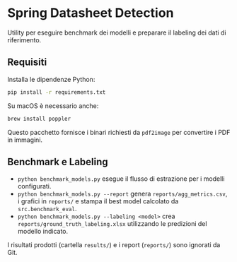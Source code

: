 # Spring Datasheet Detection

Utility per eseguire benchmark dei modelli e preparare il labeling dei dati di riferimento.

## Requisiti

Installa le dipendenze Python:

```bash
pip install -r requirements.txt
```

Su macOS è necessario anche:

```bash
brew install poppler
```

Questo pacchetto fornisce i binari richiesti da `pdf2image` per convertire i PDF in immagini.

## Benchmark e Labeling

- `python benchmark_models.py` esegue il flusso di estrazione per i modelli configurati.
- `python benchmark_models.py --report` genera `reports/agg_metrics.csv`, i grafici in `reports/` e stampa il best model calcolato da `src.benchmark_eval`.
- `python benchmark_models.py --labeling <model>` crea `reports/ground_truth_labeling.xlsx` utilizzando le predizioni del modello indicato.

I risultati prodotti (cartella `results/`) e i report (`reports/`) sono ignorati da Git.
